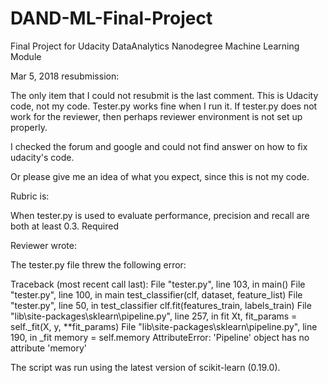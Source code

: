 # DAND-ML-Final-Project
Final Project for Udacity DataAnalytics Nanodegree Machine Learning Module

Mar 5, 2018 resubmission:

The only item that I could not resubmit is the last comment. This is Udacity code, not my code. Tester.py works fine when I run it.
If tester.py does not work for the reviewer, then perhaps reviewer environment is not set up properly.

I checked the forum and google and could not find answer on how to fix udacity's code.

Or please give me an idea of what you expect, since this is not my code.

Rubric is:

When tester.py is used to evaluate performance, precision and recall are both at least 0.3.
Required

Reviewer wrote:

The tester.py file threw the following error:

Traceback (most recent call last):
  File "tester.py", line 103, in <module>
    main()
  File "tester.py", line 100, in main
    test_classifier(clf, dataset, feature_list)
  File "tester.py", line 50, in test_classifier
    clf.fit(features_train, labels_train)
  File "lib\site-packages\sklearn\pipeline.py", line 257, in fit
    Xt, fit_params = self._fit(X, y, **fit_params)
  File "lib\site-packages\sklearn\pipeline.py", line 190, in _fit
    memory = self.memory
AttributeError: 'Pipeline' object has no attribute 'memory'

The script was run using the latest version of scikit-learn (0.19.0).


